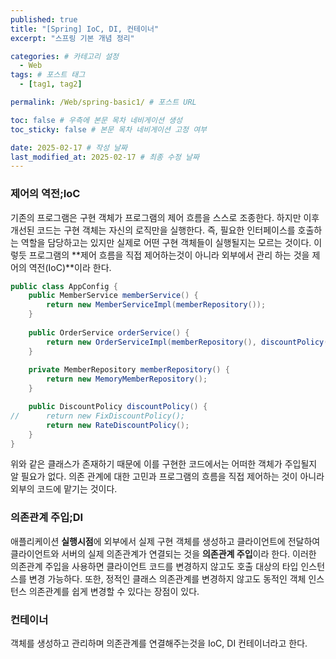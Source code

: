 ```yaml
---
published: true
title: "[Spring] IoC, DI, 컨테이너"
excerpt: "스프링 기본 개념 정리"

categories: # 카테고리 설정
  - Web
tags: # 포스트 태그
  - [tag1, tag2]

permalink: /Web/spring-basic1/ # 포스트 URL

toc: false # 우측에 본문 목차 네비게이션 생성
toc_sticky: false # 본문 목차 네비게이션 고정 여부

date: 2025-02-17 # 작성 날짜
last_modified_at: 2025-02-17 # 최종 수정 날짜
---
```


### 제어의 역전;IoC

기존의 프로그램은 구현 객체가 프로그램의 제어 흐름을 스스로 조종한다. 하지만 이후 개선된 코드는 구현 객체는 자신의 로직만을 실행한다. 즉, 필요한 인터페이스를 호출하는 역할을 담당하고는 있지만 실제로 어떤 구현 객체들이 실행될지는 모르는 것이다. 이렇듯 프로그램의 **제어 흐름을 직접 제어하는것이 아니라 외부에서 관리 하는 것을 제어의 역전(IoC)**이라 한다.

```java
public class AppConfig {
	public MemberService memberService() {
		return new MemberServiceImpl(memberRepository());
	}
	
	public OrderService orderService() {
		return new OrderServiceImpl(memberRepository(), discountPolicy());
	}
	
	private MemberRepository memberRepository() {
		return new MemoryMemberRepository();
	}

	public DiscountPolicy discountPolicy() {
//		return new FixDiscountPolicy();
		return new RateDiscountPolicy();
	}
}
```
위와 같은 클래스가 존재하기 때문에 이를 구현한 코드에서는 어떠한 객체가 주입될지 알 필요가 없다.
의존 관계에 대한 고민과 프로그램의 흐름을 직접 제어하는 것이 아니라 외부의 코드에 맡기는 것이다.

### 의존관계 주입;DI
애플리케이션 **실행시점**에 외부에서 실제 구현 객체를 생성하고 클라이언트에 전달하여 클라이언트와 서버의 실제 의존관계가 연결되는 것을 **의존관계 주입**이라 한다. 이러한 의존관계 주입을 사용하면 클라이언트 코드를 변경하지 않고도 호출 대상의 타입 인스턴스를 변경 가능하다. 또한, 정적인 클래스 의존관계를 변경하지 않고도 동적인 객체 인스턴스 의존관계를 쉽게 변경할 수 있다는 장점이 있다.

### 컨테이너
객체를 생성하고 관리하며 의존관계를 연결해주는것을 IoC, DI 컨테이너라고 한다.
